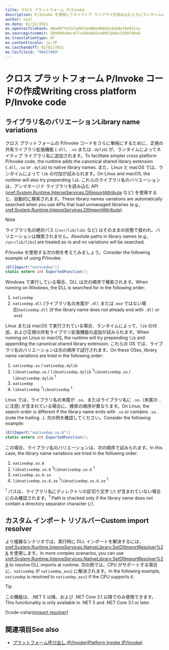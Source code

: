 ```yaml
---
title: クロス プラットフォーム P/Invoke
description: P/Invoke を使用してネイティブ ライブラリを読み込むときにランタイムによって検索されるパスについて説明します。 また、SetDllImportResolver の使用方法についても説明します。
author: saul
ms.date: 01/31/2021
ms.openlocfilehash: 40ad87fe537ad043a488e4086814a58ef8e0211e
ms.sourcegitcommit: 38999dc0ec4f7c4404de5ce0951b64c55997d9ab
ms.translationtype: HT
ms.contentlocale: ja-JP
ms.lasthandoff: 02/02/2021
ms.locfileid: "99427469"
---
```

# <a name="writing-cross-platform-pinvoke-code"></a><span data-ttu-id="aa9bf-104">クロス プラットフォーム P/Invoke コードの作成</span><span class="sxs-lookup"><span data-stu-id="aa9bf-104">Writing cross platform P/Invoke code</span></span>

## <a name="library-name-variations"></a><span data-ttu-id="aa9bf-105">ライブラリ名のバリエーション</span><span class="sxs-lookup"><span data-stu-id="aa9bf-105">Library name variations</span></span>

<span data-ttu-id="aa9bf-106">クロス プラットフォームの P/Invoke コードをさらに単純にするために、正規の共有ライブラリ拡張機能 (`.dll`、`.so` または `.dylib`) が、ランタイムによってネイティブ ライブラリ名に追加されます。</span><span class="sxs-lookup"><span data-stu-id="aa9bf-106">To facilitate simpler cross platform P/Invoke code, the runtime adds the canonical shared library extension (`.dll`, `.so` or `.dylib`) to native library names.</span></span> <span data-ttu-id="aa9bf-107">また、Linux と macOS では、ランタイムによって `lib` の付加が試みられます。</span><span class="sxs-lookup"><span data-stu-id="aa9bf-107">On Linux and macOS, the runtime will also try prepending `lib`.</span></span> <span data-ttu-id="aa9bf-108">これらのライブラリ名のバリエーションは、アンマネージド ライブラリを読み込む API (<xref:System.Runtime.InteropServices.DllImportAttribute> など) を使用すると、自動的に検索されます。</span><span class="sxs-lookup"><span data-stu-id="aa9bf-108">These library names variations are automatically searched when you use APIs that load unmanaged libraries (e.g., <xref:System.Runtime.InteropServices.DllImportAttribute>).</span></span>

> [!NOTE]
> <span data-ttu-id="aa9bf-109">ライブラリ名の絶対パス (`/usr/lib/libc` など) はそのままの状態で扱われ、バリエーションは検索されません。</span><span class="sxs-lookup"><span data-stu-id="aa9bf-109">Absolute paths in library names (e.g., `/usr/lib/libc`) are treated as-is and no variations will be searched.</span></span>

<span data-ttu-id="aa9bf-110">P/Invoke を使用する次の例を考えてみましょう。</span><span class="sxs-lookup"><span data-stu-id="aa9bf-110">Consider the following example of using P/Invoke:</span></span>

```csharp
[DllImport("nativedep")]
static extern int ExportedFunction();
```

<span data-ttu-id="aa9bf-111">Windows で実行している場合、DLL は次の順序で検索されます。</span><span class="sxs-lookup"><span data-stu-id="aa9bf-111">When running on Windows, the DLL is searched for in the following order:</span></span>

1. `nativedep`
1. <span data-ttu-id="aa9bf-112">`nativedep.dll` (ライブラリ名の末尾が `.dll` または .`exe` ではない場合)</span><span class="sxs-lookup"><span data-stu-id="aa9bf-112">`nativedep.dll` (if the library name does not already end with `.dll` or .`exe`)</span></span>

<span data-ttu-id="aa9bf-113">Linux または macOS で実行されている場合、ランタイムによって、`lib` の付加、および正規の共有ライブラリ拡張機能の追加が試みられます。</span><span class="sxs-lookup"><span data-stu-id="aa9bf-113">When running on Linux or macOS, the runtime will try prepending `lib` and appending the canonical shared library extension.</span></span> <span data-ttu-id="aa9bf-114">これらの OS では、ライブラリ名のバリエーションは次の順序で試行されます。</span><span class="sxs-lookup"><span data-stu-id="aa9bf-114">On these OSes, library name variations are tried in the following order:</span></span>

1. `nativedep.so` / `nativedep.dylib`
1. <span data-ttu-id="aa9bf-115">`libnativedep.so` / `libnativedep.dylib` <sup>1</sup></span><span class="sxs-lookup"><span data-stu-id="aa9bf-115">`libnativedep.so` / `libnativedep.dylib` <sup>1</sup></span></span>
1. `nativedep`
1. <span data-ttu-id="aa9bf-116">`libnativedep` <sup>1</sup></span><span class="sxs-lookup"><span data-stu-id="aa9bf-116">`libnativedep` <sup>1</sup></span></span>

<span data-ttu-id="aa9bf-117">Linux では、ライブラリ名の末尾が `.so`、またはライブラリ名に `.so.` (末尾の `.` に注意) が含まれている場合に、検索の順序が異なります。</span><span class="sxs-lookup"><span data-stu-id="aa9bf-117">On Linux, the search order is different if the library name ends with `.so` or contains `.so.` (note the trailing `.`).</span></span> <span data-ttu-id="aa9bf-118">次の例を確認してください。</span><span class="sxs-lookup"><span data-stu-id="aa9bf-118">Consider the following example:</span></span>

```csharp
[DllImport("nativedep.so.6")]
static extern int ExportedFunction();
```

<span data-ttu-id="aa9bf-119">この場合、ライブラリ名のバリエーションは、次の順序で試みられます。</span><span class="sxs-lookup"><span data-stu-id="aa9bf-119">In this case, the library name variations are tried in the following order:</span></span>

1. `nativedep.so.6`
1. <span data-ttu-id="aa9bf-120">`libnativedep.so.6` <sup>1</sup></span><span class="sxs-lookup"><span data-stu-id="aa9bf-120">`libnativedep.so.6` <sup>1</sup></span></span>
1. `nativedep.so.6.so`
1. <span data-ttu-id="aa9bf-121">`libnativedep.so.6.so` <sup>1</sup></span><span class="sxs-lookup"><span data-stu-id="aa9bf-121">`libnativedep.so.6.so` <sup>1</sup></span></span>

<span data-ttu-id="aa9bf-122"><sup>1</sup> パスは、ライブラリ名にディレクトリの区切り文字 (`/`) が含まれていない場合にのみ確認されます。</span><span class="sxs-lookup"><span data-stu-id="aa9bf-122"><sup>1</sup> Path is checked only if the library name does not contain a directory separator character (`/`).</span></span>

## <a name="custom-import-resolver"></a><span data-ttu-id="aa9bf-123">カスタム インポート リゾルバー</span><span class="sxs-lookup"><span data-stu-id="aa9bf-123">Custom import resolver</span></span>

<span data-ttu-id="aa9bf-124">より複雑なシナリオでは、実行時に DLL インポートを解決するには、<xref:System.Runtime.InteropServices.NativeLibrary.SetDllImportResolver%2A> を使用します。</span><span class="sxs-lookup"><span data-stu-id="aa9bf-124">In more complex scenarios, you can use <xref:System.Runtime.InteropServices.NativeLibrary.SetDllImportResolver%2A> to resolve DLL imports at runtime.</span></span> <span data-ttu-id="aa9bf-125">次の例では、CPU がサポートする場合に、`nativedep` が `nativedep_avx2` に解決されます。</span><span class="sxs-lookup"><span data-stu-id="aa9bf-125">In the following example, `nativedep` is resolved to `nativedep_avx2` if the CPU supports it.</span></span>

> [!TIP]
> <span data-ttu-id="aa9bf-126">この機能は、.NET 5 以降、および .NET Core 3.1 以降でのみ使用できます。</span><span class="sxs-lookup"><span data-stu-id="aa9bf-126">This functionality is only available in .NET 5 and .NET Core 3.1 or later.</span></span>

[!code-csharp[import resolver](~/samples/snippets/standard/interop/pinvoke/import-resolver/Program.cs)]

## <a name="see-also"></a><span data-ttu-id="aa9bf-127">関連項目</span><span class="sxs-lookup"><span data-stu-id="aa9bf-127">See also</span></span>

- [<span data-ttu-id="aa9bf-128">プラットフォーム呼び出し (P/Invoke)</span><span class="sxs-lookup"><span data-stu-id="aa9bf-128">Platform Invoke (P/Invoke)</span></span>](pinvoke.md)
